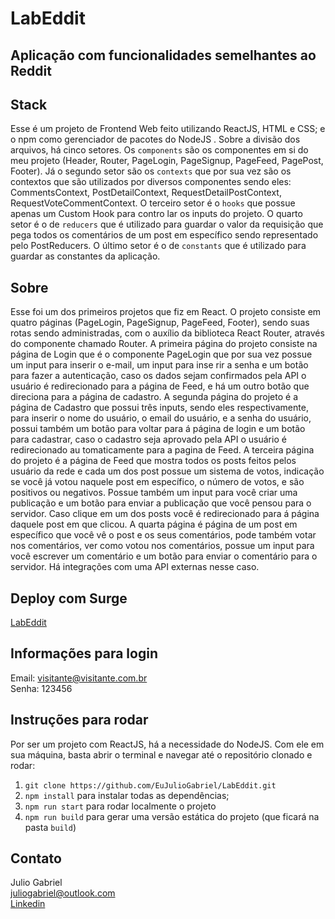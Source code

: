 # LabEddit
 
## Aplicação com funcionalidades semelhantes ao Reddit

## Stack
Esse é um projeto de Frontend Web feito utilizando ReactJS, HTML e CSS; 
e o npm como gerenciador de pacotes do NodeJS .
Sobre a divisão dos arquivos, há cinco setores. Os `components` são 
os componentes em si do meu projeto (Header, Router, PageLogin, PageSignup, PageFeed, PagePost, Footer). 
Já o segundo setor são os `contexts` que por sua vez são os contextos que são utilizados por diversos componentes sendo eles: CommentsContext,
PostDetailContext, RequestDetailPostContext, RequestVoteCommentContext. O terceiro setor é o `hooks` que possue apenas um Custom Hook para contro
lar os inputs do projeto. O quarto setor é o de `reducers` que é utilizado para guardar o valor da requisição que pega todos os 
comentários de um post em específico sendo representado pelo PostReducers. O último setor é o de `constants` que é utilizado para guardar as constantes da aplicação.

## Sobre
Esse foi um dos primeiros projetos que fiz em React.
O projeto consiste em quatro páginas (PageLogin, PageSignup, PageFeed, Footer), sendo suas rotas sendo administradas, com o auxílio da biblioteca React Router,
através do componente chamado Router.
A primeira página do projeto consiste na página de Login que é o componente PageLogin que por sua vez possue um input para inserir o e-mail, um input para inse
rir a senha e um botão para fazer a autenticação, caso os dados sejam confirmados pela API o usuário é redirecionado para a página de Feed, e há um outro botão que direciona
para a página de cadastro.
A segunda página do projeto é a página de Cadastro que possui três inputs, sendo eles respectivamente, para inserir o nome do usuário, o email do usuário, e a senha
do usuário, possui também um botão para voltar para á página de login e um botão para cadastrar, caso o cadastro seja aprovado pela API o usuário é redirecionado au
tomaticamente para a pagina de Feed.
A terceira página do projeto é a página de Feed que mostra todos os posts feitos pelos usuário da rede e cada um dos post possue um sistema de votos, indicação 
se você já votou naquele post em específico, o número de votos, e são positivos ou negativos. Possue também um input para você criar uma publicação e um botão para
enviar a publicação que você pensou para o servidor. Caso clique em um dos posts você é redirecionado para á página daquele post em que clicou.
A quarta página é página de um post em específico que você vê o post e os seus comentários, pode também votar nos comentários, ver como votou nos comentários, possue
um input para você escrever um comentário e um botão para enviar o comentário para o servidor.
Há integrações com uma API externas nesse caso.

## Deploy com Surge

<a href="http://labedditjulio.surge.sh/">LabEddit</a>

## Informações para login
Email: visitante@visitante.com.br <br>
Senha: 123456

## Instruções para rodar
Por ser um projeto com ReactJS, há a necessidade do NodeJS. Com ele em 
sua máquina, basta abrir o terminal e navegar até o repositório clonado e 
rodar:

1. `git clone https://github.com/EuJulioGabriel/LabEddit.git`
2. `npm install` para instalar todas as dependências;
3. `npm run start` para rodar localmente o projeto
4. `npm run build` para gerar uma versão estática do projeto 
(que ficará na pasta `build`)

## Contato
Julio Gabriel<br>
juliogabriel@outlook.com<br>
<a href="https://www.linkedin.com/in/eujuliogabriel/">Linkedin</a>
